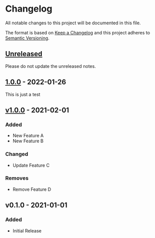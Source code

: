 # Changelog

All notable changes to this project will be documented in this file.

The format is based on [Keep a Changelog](http://keepachangelog.com/en/1.0.0/)
and this project adheres to [Semantic Versioning](http://semver.org/spec/v2.0.0.html).

## [Unreleased](https://github.com/org/repo/compare/1.0.0...HEAD)

Please do not update the unreleased notes.

<!-- Content should be placed here -->
## [1.0.0](https://github.com/org/repo/compare/v1.0.0...1.0.0) - 2022-01-26

This is just a test

## [v1.0.0](https://github.com/org/repo/compare/v0.1.0...v1.0.0) - 2021-02-01

### Added

- New Feature A
- New Feature B

### Changed

- Update Feature C

### Removes

- Remove Feature D

## v0.1.0 - 2021-01-01

### Added

- Initial Release
